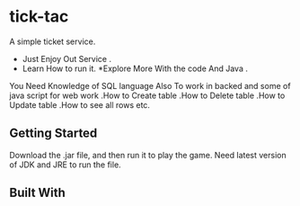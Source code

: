 # tick-tac
A simple ticket service.


* Just Enjoy Out Service .
* Learn How to run it.
*Explore More With the code And Java .

You Need Knowledge of SQL language Also To work in backed and some of java script for web work
 .How to Create table
 .How to Delete table
 .How to Update table
 .How to see all rows etc.



## Getting Started

Download the .jar file, and then run it to play the game. Need latest version of JDK and JRE to run the file.

## Built With
